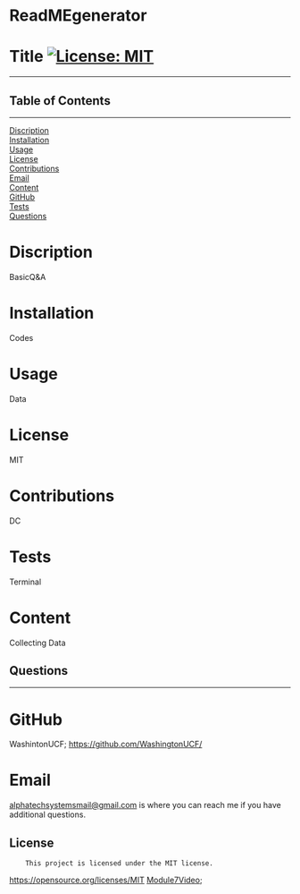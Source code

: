 # ReadMEgenerator
  # Title  [![License: MIT](https://img.shields.io/badge/License-MIT-yellow.svg)](https://opensource.org/licenses/MIT)
-----------------------------------------


  ## Table of Contents
-----------------------------------------
[Discription](#discription)  
[Installation](#installation)  
[Usage](#usage)  
[License](#license)  
[Contributions](#contributions)  
[Email](#email)  
[Content](#content)  
[GitHub](#GitHub)  
[Tests](#tests)  
[Questions](#questions)  




# Discription
BasicQ&A

# Installation
Codes

# Usage
Data

# License
MIT

# Contributions
DC

# Tests
Terminal
    
# Content
Collecting Data

## Questions

-----------------------------------------

# GitHub 
WashintonUCF; https://github.com/WashingtonUCF/

# Email
alphatechsystemsmail@gmail.com is where you can reach me if you have additional questions.
  


  
  ## License
        This project is licensed under the MIT license.
  https://opensource.org/licenses/MIT
  [Module7Video](https://youtu.be/pWRytZPwyBA);
